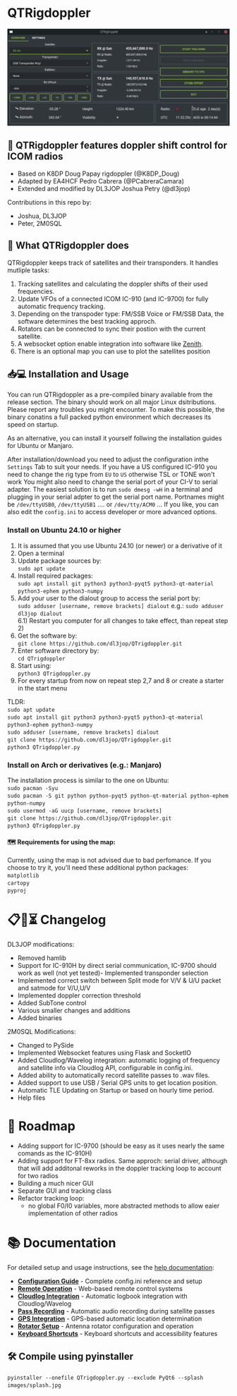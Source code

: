 # QTRigdoppler


<picture>
 <source media="(prefers-color-scheme: dark)" srcset="https://github.com/dl3jop/QTrigdoppler/blob/main/images/mainWindow.png">
 <source media="(prefers-color-scheme: light)" srcset="https://github.com/dl3jop/QTrigdoppler/blob/main/images/mainWindow.png">
 <img alt="Shows QTRigDoppler GUI." src="https://github.com/dl3jop/QTrigdoppler/blob/main/images/mainWindow.png">
</picture> 

## 📌 QTRigdoppler features doppler shift control for ICOM radios

- Based on K8DP Doug Papay rigdoppler (@K8DP_Doug)  
- Adapted by EA4HCF Pedro Cabrera (@PCabreraCamara)  
- Extended and modified by DL3JOP Joshua Petry (@dl3jop)

Contributions in this repo by:
- Joshua, DL3JOP
- Peter, 2M0SQL
 
## 🧠 What QTRigdoppler does

QTRigdoppler keeps track of satellites and their transponders. It handles mutliple tasks: <br/>
 1) Tracking satellites and calculating the doppler shifts of their used frequencies.<br/>
 2) Update VFOs of a connected ICOM IC-910 (and IC-9700) for fully automatic frequency tracking.<br/>
 3) Depending on the transpoder type: FM/SSB Voice or FM/SSB Data, the software determines the best tracking approch.<br/>
 4) Rotators can be connected to sync their postion with the current satellite.<br/>
 5) A websocket option enable integration into software like [Zenith](https://github.com/magicbug/Zenith).<br/>
 6) There is an optional map you can use to plot the satellites position<br/>
 
## 📥💻 Installation and Usage

You can run QTRigdoppler as a pre-compiled binary available from the release section. The binary should work on all major Linux dsitributions. Please report any troubles you might encounter.
To make this possible, the binary conatins a full packed python environment which decreases its speed on startup.<br/>

As an alternative, you can install it yourself follwing the installation guides for Ubuntu or Manjaro.

After installation/download you need to adjust the configuration inthe `Settings` Tab to suit your needs. If you have a US configured IC-910 you need to change the rig type from `EU` to `US` otherwise TSL or TONE won't work
You might also need to change the serial port of your CI-V to serial adapter. The easiest solution is to run `sudo dmesg -wH` in a terminal and plugging in your serial adpter to get the serial port name.
Portnames might be `/dev/ttyUSB0`, `/dev/ttyUSB1` .... or `/dev/tty/ACM0` ...
If you like, you can also edit the `config.ini` to access developer or more advanced options.

### Install on Ubuntu 24.10 or higher
 1) It is assumed that you use Ubuntu 24.10 (or newer) or a derivative of it
 2) Open a terminal
 3) Update package sources by:<br/> `sudo apt update`
 5) Install required packages:<br/> `sudo apt install git python3 python3-pyqt5 python3-qt-material python3-ephem python3-numpy`
 6) Add your user to the dialout group to access the serial port by:<br/> `sudo adduser [username, remove brackets] dialout` e.g.: `sudo adduser dl3jop dialout`<br/>
 6.1) Restart you computer for all changes to take effect, than repeat step 2)<br/>
 7) Get the software by:<br/> `git clone https://github.com/dl3jop/QTrigdoppler.git`
 8) Enter software directory by:<br/> `cd QTrigdoppler`
 9) Start using:<br/> `python3 QTrigdoppler.py`
 10) For every startup from now on repeat step 2,7 and 8 or create a starter in the start menu

 TLDR:\
 `sudo apt update`\
 `sudo apt install git python3 python3-pyqt5 python3-qt-material python3-ephem python3-numpy`\
 `sudo adduser [username, remove brackets] dialout`\
 `git clone https://github.com/dl3jop/QTrigdoppler.git`\
 `python3 QTrigdoppler.py`

### Install on Arch or derivatives (e.g.: Manjaro)
The installation process is similar to the one on Ubuntu:<br/>
`sudo pacman -Syu`\
 `sudo pacman -S git python python-pyqt5 python-qt-material python-ephem python-numpy`\
 `sudo usermod -aG uucp [username, remove brackets]`\
 `git clone https://github.com/dl3jop/QTrigdoppler.git`\
 `python3 QTrigdoppler.py`

#### 🗺️ Requirements for using the map:  
Currently, using the map is not advised due to bad perfomance. If you choose to try it, you'll need these additional python packages:<br/>
`matplotlib`<br/>
`cartopy`<br/>
`pyproj`<br/>

# 📋🔄⏳ Changelog
DL3JOP modifications:
- Removed hamlib
- Support for IC-910H by direct serial communication, IC-9700 should work as well (not yet tested)- Implemented transponder selection
- Implemented correct switch between Split mode for V/V & U/U packet and satmode for V/U,U/V
- Implemented doppler correction threshold
- Added SubTone control
- Various smaller changes and additions
- Added binaries

2M0SQL Modifications:
- Changed to PySide
- Implemented Websocket features using Flask and SocketIO
- Added Cloudlog/Wavelog integration: automatic logging of frequency and satellite info via Cloudlog API, configurable in config.ini.
- Added ability to automatically record satellite passes to .wav files.
- Added support to use USB / Serial GPS units to get location position.
- Automatic TLE Updating on Startup or based on hourly time period.
- Help files
    
    
# 🎯 Roadmap
  - Adding support for IC-9700 (should be easy as it uses nearly the same comands as the IC-910H)
  - Adding support for FT-8xx radios. Same approch: serial driver, although that will add additonal reworks in the doppler tracking loop to account for two radios
  - Building a much nicer GUI
  - Separate GUI and tracking class
  - Refactor tracking loop:
    - no global F0/I0 variables, more abstracted methods to allow eaier implementation of other radios
    
# 📚 Documentation

For detailed setup and usage instructions, see the [help documentation](help/):

- **[Configuration Guide](help/configuration.md)** - Complete config.ini reference and setup
- **[Remote Operation](help/remote-operation.md)** - Web-based remote control systems  
- **[Cloudlog Integration](help/cloudlog-integration.md)** - Automatic logbook integration with Cloudlog/Wavelog
- **[Pass Recording](help/pass-recording.md)** - Automatic audio recording during satellite passes
- **[GPS Integration](help/gps-integration.md)** - GPS-based automatic location determination
- **[Rotator Setup](help/rotator-setup.md)** - Antenna rotator configuration and operation
- **[Keyboard Shortcuts](help/keyboard-shortcuts.md)** - Keyboard shortcuts and accessibility features

## 🛠️ Compile using pyinstaller

`pyinstaller --onefile QTrigdoppler.py --exclude PyQt6 --splash images/splash.jpg`
